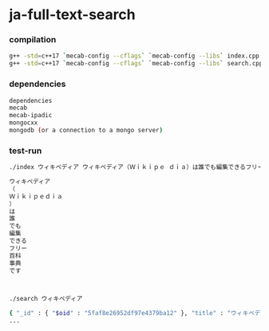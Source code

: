 # ja-full-text-search

### compilation
```bash
g++ -std=c++17 `mecab-config --cflags` `mecab-config --libs` index.cpp -o index $(pkg-config --cflags --libs libmongocxx)
g++ -std=c++17 `mecab-config --cflags` `mecab-config --libs` search.cpp -o search $(pkg-config --cflags --libs libmongocxx)
```

### dependencies
```bash
dependencies
mecab
mecab-ipadic
mongocxx
mongodb (or a connection to a mongo server)
```

### test-run
```bash
./index ウィキペディア ウィキペディア（Ｗｉｋｉｐｅ ｄｉａ）は誰でも編集できるフリー百科事典です

ウィキペディア
（
Ｗｉｋｉｐｅｄｉａ
）
は
誰
でも
編集
できる
フリー
百科
事典
です



./search ウィキペディア

{ "_id" : { "$oid" : "5faf8e26952df97e4379ba12" }, "title" : "ウィキペディア", "content" : "ウィキペディア（Ｗｉｋｉｐｅｄｉａ）は誰でも編集できるフリー百科事典です" }
...
```